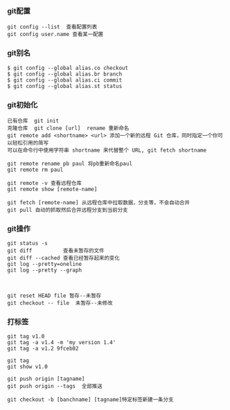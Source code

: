 ### git配置
 
    git config --list  查看配置列表
    git config user.name 查看某一配置
    
### git别名

    $ git config --global alias.co checkout
    $ git config --global alias.br branch
    $ git config --global alias.ci commit
    $ git config --global alias.st status
  
### git初始化

    已有仓库  git init
    克隆仓库  git clone [url]  rename 重新命名
    git remote add <shortname> <url> 添加一个新的远程 Git 仓库，同时指定一个你可以轻松引用的简写
    可以在命令行中使用字符串 shortname 来代替整个 URL, git fetch shortname
    
    git remote rename pb paul 将pb重新命名paul
    git remote rm paul
    
    git remote -v 查看远程仓库
    git remote show [remote-name]
    
    git fetch [remote-name] 从远程仓库中拉取数据，分支等，不会自动合并
    git pull 自动的抓取然后合并远程分支到当前分支
    
    
### git操作

    git status -s 
    git diff          查看未暂存的文件
    git diff --cached 查看已经暂存起来的变化
    git log --pretty=oneline
    git log --pretty --graph
    
    
    
    git reset HEAD file 暂存--未暂存
    git checkout -- file  未暂存--未修改
    
 ### 打标签
 
    git tag v1.0
    git tag -a v1.4 -m 'my version 1.4'
    git tag -a v1.2 9fceb02
    
    git tag
    git show v1.0
    
    git push origin [tagname]  
    git push origin --tags  全部推送
    
    git checkout -b [banchname] [tagname]特定标签新建一条分支 
    
